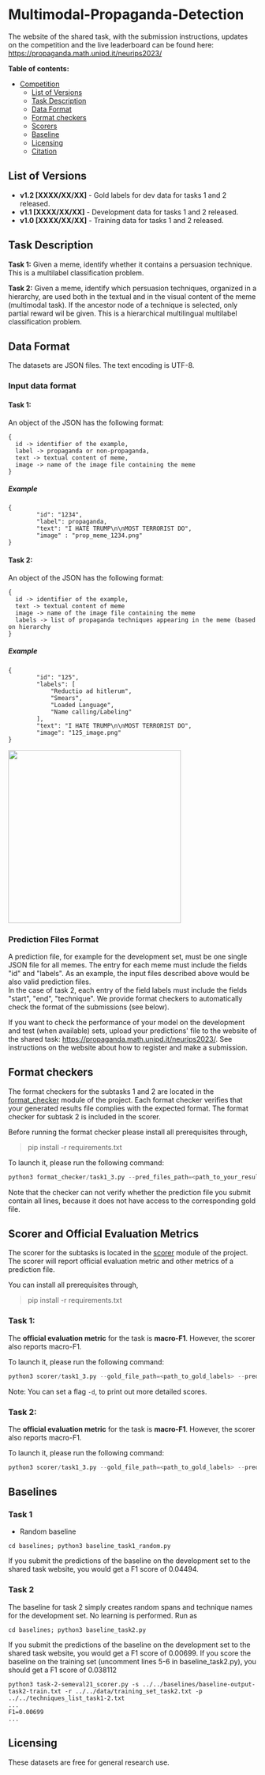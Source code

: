 # Multimodal-Propaganda-Detection

The website of the shared task, with the submission instructions, updates on the competition and the live leaderboard can be found here: https://propaganda.math.unipd.it/neurips2023/

__Table of contents:__

- [Competition](#semeval-2021-task6-corpus)
  - [List of Versions](#list-of-versions)
  - [Task Description](#task-description)
  - [Data Format](#data-format)
  - [Format checkers](#format-checkers)
  - [Scorers](#scorers)
  - [Baseline](#baseline)
  - [Licensing](#licensing)
  - [Citation](#citation)

## List of Versions
* __v1.2 [XXXX/XX/XX]__ - Gold labels for dev data for tasks 1 and 2 released.
* __v1.1 [XXXX/XX/XX]__ - Development data for tasks 1 and 2 released.
* __v1.0 [XXXX/XX/XX]__ - Training data for tasks 1 and 2 released.


## Task Description

**Task 1:** Given a meme, identify whether it contains a persuasion technique. This is a multilabel classification problem.

**Task 2:** Given a meme, identify which persuasion techniques, organized in a hierarchy, are used both in the textual and in the visual content of the meme (multimodal task). If the ancestor node of a technique is selected, only partial reward wil be given. This is a hierarchical multilingual multilabel classification problem.

## Data Format

The datasets are JSON files. The text encoding is UTF-8.

### Input data format

#### Task 1:
An object of the JSON has the following format:
```
{
  id -> identifier of the example,
  label -> propaganda or non-propaganda,
  text -> textual content of meme,
  image -> name of the image file containing the meme
}
```
##### Example
```
{
        "id": "1234",
        "label": propaganda,
        "text": "I HATE TRUMP\n\nMOST TERRORIST DO",
        "image" : "prop_meme_1234.png"
}
```
#### Task 2:
An object of the JSON has the following format:
```
{
  id -> identifier of the example,
  text -> textual content of meme
  image -> name of the image file containing the meme
  labels -> list of propaganda techniques appearing in the meme (based on hierarchy
}
```
##### Example
```
{
        "id": "125",
        "labels": [
            "Reductio ad hitlerum",
            "Smears",
            "Loaded Language",
            "Name calling/Labeling"
        ],
        "text": "I HATE TRUMP\n\nMOST TERRORIST DO",
        "image": "125_image.png"
}
```
<!--![125_image](https://user-images.githubusercontent.com/33981376/99262849-1c62ba80-2827-11eb-99f2-ba52aa26236a.png)-->
<img src="https://user-images.githubusercontent.com/33981376/99262849-1c62ba80-2827-11eb-99f2-ba52aa26236a.png" width="350" height="350">

### Prediction Files Format

A prediction file, for example for the development set, must be one single JSON file for all memes. The entry for each meme must include the fields "id" and "labels". As an example, the input files described above would be also valid prediction files.  
In the case of task 2, each entry of the field labels must include the fields "start", "end", "technique". We provide format checkers to automatically check the format of the submissions (see below). 

If you want to check the performance of your model on the development and test (when available) sets, upload your predictions' file to the website of the shared task: https://propaganda.math.unipd.it/neurips2023/. 
See instructions on the website about how to register and make a submission. 

## Format checkers

The format checkers for the subtasks 1 and 2 are located in the [format_checker](format_checker) module of the project. 
Each format checker verifies that your generated results file complies with the expected format. 
The format checker for subtask 2 is included in the scorer. 

Before running the format checker please install all prerequisites through,
> pip install -r requirements.txt

To launch it, please run the following command:

```python
python3 format_checker/task1_3.py --pred_files_path=<path_to_your_results_files> --classes_file_path=<path_to_techniques_categories_for_task>
```
Note that the checker can not verify whether the prediction file you submit contain all lines, because it does not have access to the corresponding gold file.

## Scorer and Official Evaluation Metrics

The scorer for the subtasks is located in the [scorer](scorer) module of the project.
The scorer will report official evaluation metric and other metrics of a prediction file.

You can install all prerequisites through,
> pip install -r requirements.txt

### Task 1:
The **official evaluation metric** for the task is **macro-F1**. However, the scorer also reports macro-F1. 

To launch it, please run the following command:
```python
python3 scorer/task1_3.py --gold_file_path=<path_to_gold_labels> --pred_file_path=<path_to_your_results_file> --classes_file_path=<path_to_techniques_categories_for_task>
```

Note: You can set a flag ```-d```, to print out more detailed scores.

### Task 2:
The **official evaluation metric** for the task is **macro-F1**. However, the scorer also reports macro-F1. 

To launch it, please run the following command:
```python
python3 scorer/task1_3.py --gold_file_path=<path_to_gold_labels> --pred_file_path=<path_to_your_results_file> --classes_file_path=<path_to_techniques_categories_for_task>
```



## Baselines

### Task 1

 * Random baseline
 ```
cd baselines; python3 baseline_task1_random.py
 ```
If you submit the predictions of the baseline on the development set to the shared task website, you would get a F1 score of 0.04494.

### Task 2

The baseline for task 2 simply creates random spans and technique names for the development set. No learning is performed. 
Run as
```
cd baselines; python3 baseline_task2.py
```
If you submit the predictions of the baseline on the development set to the shared task website, you would get a F1 score of 0.00699.
If you score the baseline on the training set (uncomment lines 5-6 in baseline_task2.py), you should get a F1 score of 0.038112
```
python3 task-2-semeval21_scorer.py -s ../../baselines/baseline-output-task2-train.txt -r ../../data/training_set_task2.txt -p ../../techniques_list_task1-2.txt 
...
F1=0.00699
...
```

## Licensing

These datasets are free for general research use.
